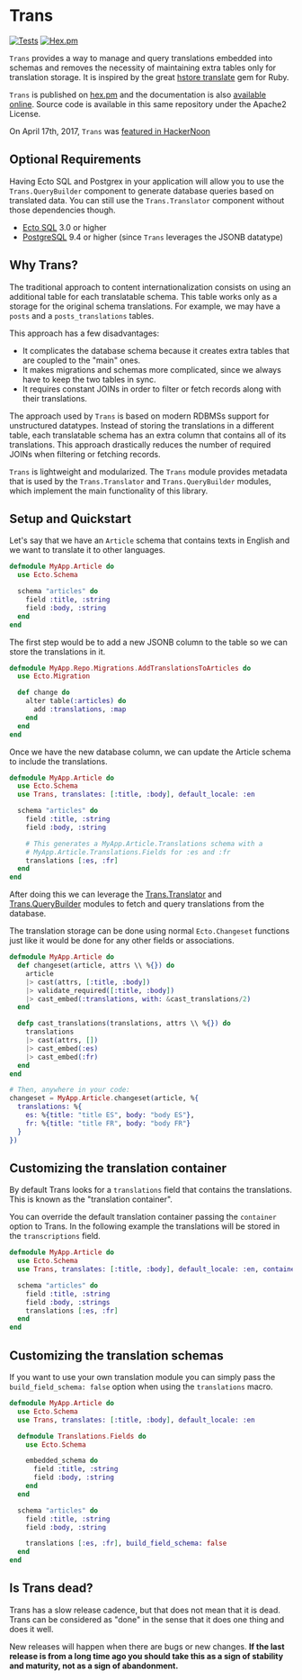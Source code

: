 # Trans

[![Tests](https://github.com/crbelaus/trans/actions/workflows/ci.yml/badge.svg)](https://github.com/crbelaus/trans/actions/workflows/ci.yml/badge.svg)
[![Hex.pm](https://img.shields.io/hexpm/dt/trans.svg?maxAge=2592000&style=flat-square)](https://hex.pm/packages/trans)

`Trans` provides a way to manage and query translations embedded into schemas
and removes the necessity of maintaining extra tables only for translation storage.
It is inspired by the great [hstore translate](https://rubygems.org/gems/hstore_translate)
gem for Ruby.

`Trans` is published on [hex.pm](https://hex.pm/packages/trans) and the documentation
is also [available online](https://hexdocs.pm/trans/). Source code is available in this same
repository under the Apache2 License.

On April 17th, 2017, `Trans` was [featured in HackerNoon](https://hackernoon.com/introducing-trans2-407610887068)


## Optional Requirements

Having Ecto SQL and Postgrex in your application will allow you to use the `Trans.QueryBuilder`
component to generate database queries based on translated data.  You can still
use the `Trans.Translator` component without those dependencies though.

- [Ecto SQL](https://hex.pm/packages/ecto_sql) 3.0 or higher
- [PostgreSQL](https://hex.pm/packages/postgrex) 9.4 or higher (since `Trans` leverages the JSONB datatype)


## Why Trans?

The traditional approach to content internationalization consists on using an
additional table for each translatable schema. This table works only as a storage
for the original schema translations. For example, we may have a `posts` and
a `posts_translations` tables.

This approach has a few disadvantages:

- It complicates the database schema because it creates extra tables that are
  coupled to the "main" ones.
- It makes migrations and schemas more complicated, since we always have to keep
  the two tables in sync.
- It requires constant JOINs in order to filter or fetch records along with their
  translations.

The approach used by `Trans` is based on modern RDBMSs support for unstructured
datatypes.  Instead of storing the translations in a different table, each
translatable schema has an extra column that contains all of its translations.
This approach drastically reduces the number of required JOINs when filtering or
fetching records.

`Trans` is lightweight and modularized. The `Trans` module provides metadata
that is used by the `Trans.Translator` and `Trans.QueryBuilder` modules, which
implement the main functionality of this library.


## Setup and Quickstart

Let's say that we have an `Article` schema that contains texts in English and we want to translate it to other languages.

```elixir
defmodule MyApp.Article do
  use Ecto.Schema

  schema "articles" do
    field :title, :string
    field :body, :string
  end
end
```

The first step would be to add a new JSONB column to the table so we can store the translations in it.

```elixir
defmodule MyApp.Repo.Migrations.AddTranslationsToArticles do
  use Ecto.Migration

  def change do
    alter table(:articles) do
      add :translations, :map
    end
  end
end
```

Once we have the new database column, we can update the Article schema to include the translations.

```elixir
defmodule MyApp.Article do
  use Ecto.Schema
  use Trans, translates: [:title, :body], default_locale: :en

  schema "articles" do
    field :title, :string
    field :body, :string

    # This generates a MyApp.Article.Translations schema with a
    # MyApp.Article.Translations.Fields for :es and :fr
    translations [:es, :fr]
  end
end
```

After doing this we can leverage the [Trans.Translator](https://hexdocs.pm/trans/Trans.Translator.html) and [Trans.QueryBuilder](https://hexdocs.pm/trans/Trans.QueryBuilder.html) modules to fetch and query translations from the database.

The translation storage can be done using normal `Ecto.Changeset` functions just like it would be done for any other fields or associations.

```elixir
defmodule MyApp.Article do
  def changeset(article, attrs \\ %{}) do
    article
    |> cast(attrs, [:title, :body])
    |> validate_required([:title, :body])
    |> cast_embed(:translations, with: &cast_translations/2)
  end

  defp cast_translations(translations, attrs \\ %{}) do
    translations
    |> cast(attrs, [])
    |> cast_embed(:es)
    |> cast_embed(:fr)
  end
end

# Then, anywhere in your code:
changeset = MyApp.Article.changeset(article, %{
  translations: %{
    es: %{title: "title ES", body: "body ES"},
    fr: %{title: "title FR", body: "body FR"}
  }
})
```

## Customizing the translation container

By default Trans looks for a `translations` field that contains the translations. This is known as the "translation container".

You can override the default translation container passing the `container` option to Trans. In the following example the translations will be stored in the `transcriptions` field.

```elixir
defmodule MyApp.Article do
  use Ecto.Schema
  use Trans, translates: [:title, :body], default_locale: :en, container: :transcriptions

  schema "articles" do
    field :title, :string
    field :body, :strings
    translations [:es, :fr]
  end
end
```

## Customizing the translation schemas

If you want to use your own translation module you can simply pass the `build_field_schema: false` option when using the `translations` macro.

```elixir
defmodule MyApp.Article do
  use Ecto.Schema
  use Trans, translates: [:title, :body], default_locale: :en

  defmodule Translations.Fields do
    use Ecto.Schema

    embedded_schema do
      field :title, :string
      field :body, :string
    end
  end

  schema "articles" do
    field :title, :string
    field :body, :string

    translations [:es, :fr], build_field_schema: false
  end
end
```


## Is Trans dead?

Trans has a slow release cadence, but that does not mean that it is dead. Trans can be considered as "done" in the sense that it does one thing and does it well.

New releases will happen when there are bugs or new changes. **If the last release is from a long time ago you should take this as a sign of stability and maturity, not as a sign of abandonment.**
